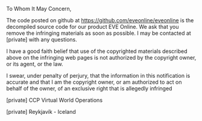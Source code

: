 To Whom It May Concern,

The code posted on github at <https://github.com/eveonline/eveonline> is the decompiled source code for our product EVE Online. We ask that you remove the infringing materials as soon as possible. I may be contacted at [private] with any questions.

I have a good faith belief that use of the copyrighted materials described above on the infringing web pages is not authorized by the copyright owner, or its agent, or the law.

I swear, under penalty of perjury, that the information in this notification is accurate and that I am the copyright owner, or am authorized to act on behalf of the owner, of an exclusive right that is allegedly infringed


[private]
CCP Virtual World Operations

[private]
Reykjavík - Iceland

